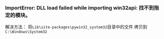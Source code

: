 ### ImportError: DLL load failed while importing win32api: 找不到指定的模块。
解决方法：
将`Lib\site-packages\pywin32_system32`目录中的文件
拷贝到`C:\Windows\System32`